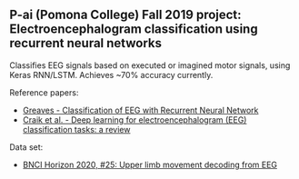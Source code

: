 ## P-ai (Pomona College) Fall 2019 project: Electroencephalogram classification using recurrent neural networks

Classifies EEG signals based on executed or imagined motor signals, using Keras RNN/LSTM. Achieves ~70% accuracy currently.

Reference papers:
- [Greaves - Classification of EEG with Recurrent Neural Network](https://cs224d.stanford.edu/reports/GreavesAlex.pdf)
- [Craik et al. - Deep learning for electroencephalogram (EEG) classification tasks: a review](https://iopscience.iop.org/article/10.1088/1741-2552/ab0ab5/pdf)

Data set:
- [BNCI Horizon 2020, #25: Upper limb movement decoding from EEG](http://bnci-horizon-2020.eu/database/data-sets)